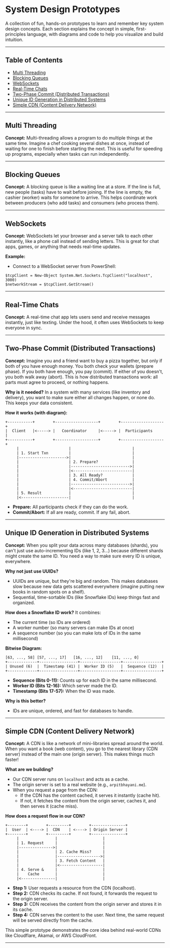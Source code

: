 # System Design Prototypes

A collection of fun, hands-on prototypes to learn and remember key system design concepts. Each section explains the concept in simple, first-principles language, with diagrams and code to help you visualize and build intuition.

---

## Table of Contents
- [Multi Threading](#multi-threading)
- [Blocking Queues](#blocking-queues)
- [WebSockets](#websockets)
- [Real-Time Chats](#real-time-chats)
- [Two-Phase Commit (Distributed Transactions)](#two-phase-commit-distributed-transactions)
- [Unique ID Generation in Distributed Systems](#unique-id-generation-in-distributed-systems)
- [Simple CDN (Content Delivery Network)](#simple-cdn-content-delivery-network)

---

## Multi Threading
**Concept:**
Multi-threading allows a program to do multiple things at the same time. Imagine a chef cooking several dishes at once, instead of waiting for one to finish before starting the next. This is useful for speeding up programs, especially when tasks can run independently.

---

## Blocking Queues
**Concept:**
A blocking queue is like a waiting line at a store. If the line is full, new people (tasks) have to wait before joining. If the line is empty, the cashier (worker) waits for someone to arrive. This helps coordinate work between producers (who add tasks) and consumers (who process them).

---

## WebSockets
**Concept:**
WebSockets let your browser and a server talk to each other instantly, like a phone call instead of sending letters. This is great for chat apps, games, or anything that needs real-time updates.

**Example:**
- Connect to a WebSocket server from PowerShell:

```
$tcpClient = New-Object System.Net.Sockets.TcpClient("localhost", 3000)
$networkStream = $tcpClient.GetStream()
```

---

## Real-Time Chats
**Concept:**
A real-time chat app lets users send and receive messages instantly, just like texting. Under the hood, it often uses WebSockets to keep everyone in sync.

---

## Two-Phase Commit (Distributed Transactions)
**Concept:**
Imagine you and a friend want to buy a pizza together, but only if both of you have enough money. You both check your wallets (prepare phase). If you both have enough, you pay (commit). If either of you doesn't, you both walk away (abort). This is how distributed transactions work: all parts must agree to proceed, or nothing happens.

**Why is it needed?**
In a system with many services (like inventory and delivery), you want to make sure either all changes happen, or none do. This keeps your data consistent.

**How it works (with diagram):**

```
+-----------+        +-------------------+        +-------------------+
|  Client   |<-----> |   Coordinator     |<-----> |  Participants     |
+-----------+        +-------------------+        +-------------------+
     |                      |                           |
     | 1. Start Txn         |                           |
     |--------------------->|                           |
     |                      | 2. Prepare?               |
     |                      |-------------------------->|
     |                      |<--------------------------|
     |                      | 3. All Ready?             |
     |                      | 4. Commit/Abort           |
     |                      |-------------------------->|
     |                      |<--------------------------|
     | 5. Result            |                           |
     |<---------------------|                           |
```

- **Prepare:** All participants check if they can do the work.
- **Commit/Abort:** If all are ready, commit. If any fail, abort.

---

## Unique ID Generation in Distributed Systems
**Concept:**
When you split your data across many databases (shards), you can't just use auto-incrementing IDs (like 1, 2, 3...) because different shards might create the same ID. You need a way to make sure every ID is unique, everywhere.

**Why not just use UUIDs?**
- UUIDs are unique, but they're big and random. This makes databases slow because new data gets scattered everywhere (imagine putting new books in random spots on a shelf).
- Sequential, time-sortable IDs (like Snowflake IDs) keep things fast and organized.

**How does a Snowflake ID work?**
It combines:
- The current time (so IDs are ordered)
- A worker number (so many servers can make IDs at once)
- A sequence number (so you can make lots of IDs in the same millisecond)

**Bitwise Diagram:**
```
[63, ..., 58] [57, ..., 17]   [16, ..., 12]    [11, ..., 0]
+-------------+-----------------+------------------+-----------------+
| Unused (6)  |  Timestamp (41) |  Worker ID (5)   |  Sequence (12)  |
+-------------+-----------------+------------------+-----------------+
```

- **Sequence (Bits 0-11):** Counts up for each ID in the same millisecond.
- **Worker ID (Bits 12-16):** Which server made the ID.
- **Timestamp (Bits 17-57):** When the ID was made.

**Why is this better?**
- IDs are unique, ordered, and fast for databases to handle.

---

## Simple CDN (Content Delivery Network)
**Concept:**
A CDN is like a network of mini-libraries spread around the world. When you want a book (web content), you go to the nearest library (CDN server) instead of the main one (origin server). This makes things much faster!

**What are we building?**
- Our CDN server runs on `localhost` and acts as a cache.
- The origin server is set to a real website (e.g., `arpitbhayani.me`).
- When you request a page from the CDN:
    - If the CDN has the content cached, it serves it instantly (cache hit).
    - If not, it fetches the content from the origin server, caches it, and then serves it (cache miss).

**How does a request flow in our CDN?**
```
+--------+        +---------+        +---------------+
|  User  | <----> |  CDN    | <----> | Origin Server |
+--------+        +---------+        +---------------+
     |                |                    |
     | 1. Request     |                    |
     |--------------->|                    |
     |                | 2. Cache Miss?     |
     |                |------------------->|
     |                | 3. Fetch Content   |
     |                |<-------------------|
     | 4. Serve &     |                    |
     |    Cache       |                    |
     |<---------------|                    |
```

- **Step 1:** User requests a resource from the CDN (localhost).
- **Step 2:** CDN checks its cache. If not found, it forwards the request to the origin server.
- **Step 3:** CDN receives the content from the origin server and stores it in its cache.
- **Step 4:** CDN serves the content to the user. Next time, the same request will be served directly from the cache.

This simple prototype demonstrates the core idea behind real-world CDNs like Cloudflare, Akamai, or AWS CloudFront.

---

